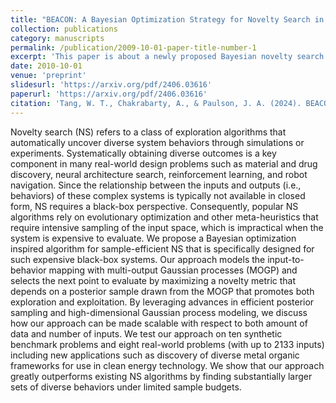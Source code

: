 ```yaml
---
title: "BEACON: A Bayesian Optimization Strategy for Novelty Search in Expensive Black-Box Systems"
collection: publications
category: manuscripts
permalink: /publication/2009-10-01-paper-title-number-1
excerpt: 'This paper is about a newly proposed Bayesian novelty search algorithm.'
date: 2010-10-01
venue: 'preprint'
slidesurl: 'https://arxiv.org/pdf/2406.03616'
paperurl: 'https://arxiv.org/pdf/2406.03616'
citation: 'Tang, W. T., Chakrabarty, A., & Paulson, J. A. (2024). BEACON: A Bayesian Optimization Strategy for Novelty Search in Expensive Black-Box Systems. arXiv preprint arXiv:2406.03616.'
---
```


Novelty search (NS) refers to a class of exploration algorithms that automatically uncover diverse system behaviors through simulations or experiments. Systematically obtaining diverse outcomes is a key component in many real-world design problems such as material and drug discovery, neural architecture search, reinforcement learning, and robot navigation. Since the relationship between the inputs and outputs (i.e., behaviors) of these complex systems is typically not available in closed form, NS requires a black-box perspective. Consequently, popular NS algorithms rely on evolutionary optimization and other meta-heuristics that require intensive sampling of the input space, which is impractical when the system is expensive to evaluate. We propose a Bayesian optimization inspired algorithm for sample-efficient NS that is specifically designed for such expensive black-box systems. Our approach models the input-to-behavior mapping with multi-output Gaussian processes (MOGP) and selects the next point to evaluate by maximizing a novelty metric that depends on a posterior sample drawn from the MOGP that promotes both exploration and exploitation. By leveraging advances in efficient posterior sampling and high-dimensional Gaussian process modeling, we discuss how our approach can be made scalable with respect to both amount of data and number of inputs. We test our approach on ten synthetic benchmark problems and eight real-world problems (with up to 2133 inputs) including new applications such as discovery of diverse metal organic frameworks for use in clean energy technology. We show that our approach greatly outperforms existing NS algorithms by finding substantially larger sets of diverse behaviors under limited sample budgets.
